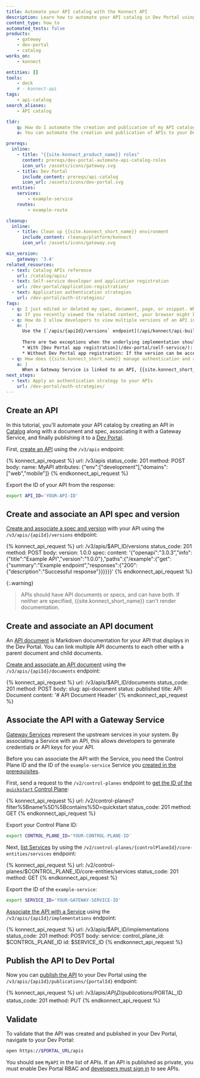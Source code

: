 ```yaml
---
title: Automate your API catalog with the Konnect API
description: Learn how to automate your API catalog in Dev Portal using Konnect APIs.
content_type: how_to
automated_tests: false
products:
    - gateway
    - dev-portal
    - catalog
works_on:
    - konnect

entities: []
tools:
    - deck
    # - konnect-api
tags:
    - api-catalog
search_aliases:
    - API catalog

tldr:
    q: How do I automate the creation and publication of my API catalog in Catalog and Dev Portal?
    a: You can automate the creation and publication of APIs to your Dev Portal API catalog using the {{site.konnect_short_name}} API. Create an API (`/v3/apis`), optionally associate a document (`/v3/apis/{apiId}/documents`) or spec (`/v3/apis/{apiId}/versions`) with the API, then associate the API with a Gateway Service (`/v3/apis/{apiId}/implementations`). Finally, publish it by sending a `PUT` request to the `/v3/apis/{apiId}/publications/{portalId}` endpoint.

prereqs:
  inline:
    - title: "{{site.konnect_product_name}} roles"
      content: prereqs/dev-portal-automate-api-catalog-roles
      icon_url: /assets/icons/gateway.svg
    - title: Dev Portal
      include_content: prereqs/api-catalog
      icon_url: /assets/icons/dev-portal.svg
  entities:
    services:
        - example-service
    routes:
        - example-route

cleanup:
  inline:
    - title: Clean up {{site.konnect_short_name}} environment
      include_content: cleanup/platform/konnect
      icon_url: /assets/icons/gateway.svg

min_version:
    gateway: '3.4'
related_resources:
  - text: Catalog APIs reference
    url: /catalog/apis/
  - text: Self-service developer and application registration
    url: /dev-portal/application-registration/
  - text: Application authentication strategies
    url: /dev-portal/auth-strategies/
faqs:
  - q: I just edited or deleted my spec, document, page, or snippet. Why don't I immediately see these changes live in the Dev Portal?
    a: If you recently viewed the related content, your browser might be serving a cached version of the page. To fix this, you can clear your browser cache and refresh the page.
  - q: How do I allow developers to view multiple versions of an API in the Dev Portal?
    a: |
      Use the [`/apis/{apiId}/versions` endpoint](/api/konnect/api-builder/v3/#/operations/create-api-version) to publish multiple versions of an API. Developers can then select which API version to view in the Dev Portal spec renderer. Each version reflects how the endpoints were documented at a specific time. It doesn’t reflect the actual implementation, which will usually align with the latest version. Changing the version in the dropdown only changes the specs you see. It **does not** change the requests made with application credentials or app registration.
      
      There are two exceptions when the underlying implementation should match the selected version:
      * With [Dev Portal app registration](/dev-portal/self-service/): If non-current versions have Route configurations that allow requests to specify the version in some way, each version must document how to modify the request to access the given version (for example, using a header). 
      * Without Dev Portal app registration: If the version can be accessed separately from other versions of the same API, each version must document how to modify the request to access the given version.
  - q: How does {{site.konnect_short_name}} manage authentication and authorization on Gateway Services that are linked to my APIs?
    a: |
      When a Gateway Service is linked to an API, {{site.konnect_short_name}} automatically adds the [{{site.konnect_short_name}} Application Auth (KAA) plugin](/catalog/apis/#allow-developers-to-consume-your-api) to your Service. The KAA plugin applies authentication and authorization to the Service. This is a {{site.konnect_short_name}}-managed plugin that you can't directly modify, you can only modify it by configuring JSON in the advanced configuration for your [application auth strategy](/dev-portal/auth-strategies/). 
next_steps:
  - text: Apply an authentication strategy to your APIs
    url: /dev-portal/auth-strategies/
---
```


## Create an API

In this tutorial, you'll automate your API catalog by creating an API in [Catalog](/service-catalog/) along with a document and spec, associating it with a Gateway Service, and finally publishing it to a [Dev Portal](/dev-portal/). 

First, [create an API](/api/konnect/api-builder/v3/#/operations/create-api) using the `/v3/apis` endpoint:

<!--vale off-->
{% konnect_api_request %}
url: /v3/apis
status_code: 201
method: POST
body:
    name: MyAPI
    attributes: {"env":["development"],"domains":["web","mobile"]}
{% endkonnect_api_request %}
<!--vale on-->

Export the ID of your API from the response:

```sh
export API_ID='YOUR-API-ID'
```

## Create and associate an API spec and version

[Create and associate a spec and version](/api/konnect/api-builder/v3/#/operations/create-api-version) with your API using the `/v3/apis/{apiId}/versions` endpoint:

<!--vale off-->
{% konnect_api_request %}
url: /v3/apis/$API_ID/versions
status_code: 201
method: POST
body:
    version: 1.0.0
    spec:
        content: '{"openapi":"3.0.3","info":{"title":"Example API","version":"1.0.0"},"paths":{"/example":{"get":{"summary":"Example endpoint","responses":{"200":{"description":"Successful response"}}}}}}'
{% endkonnect_api_request %}
<!--vale on-->

{:.warning}
> APIs should have API documents or specs, and can have both. If neither are specified, {{site.konnect_short_name}} can't render documentation.

## Create and associate an API document 

An [API document](/catalog/apis/#documentation) is Markdown documentation for your API that displays in the Dev Portal. You can link multiple API documents to each other with a parent document and child documents.

[Create and associate an API document](/api/konnect/api-builder/v3/#/operations/create-api-document) using the `/v3/apis/{apiId}/documents` endpoint:

<!--vale off-->
{% konnect_api_request %}
url: /v3/apis/$API_ID/documents
status_code: 201
method: POST
body:
    slug: api-document
    status: published
    title: API Document
    content: '# API Document Header'
{% endkonnect_api_request %}
<!--vale on-->

## Associate the API with a Gateway Service

[Gateway Services](/gateway/entities/service/) represent the upstream services in your system. By associating a Service with an API, this allows developers to generate credentials or API keys for your API. 

Before you can associate the API with the Service, you need the Control Plane ID and the ID of the `example-service` Service you [created in the prerequisites](/how-to/automate-api-catalog/#required-entities). 

First, send a request to the `/v2/control-planes` endpoint to [get the ID of the `quickstart` Control Plane](/api/konnect/control-planes/v2/#/operations/list-control-planes):

<!--vale off-->
{% konnect_api_request %}
url: /v2/control-planes?filter%5Bname%5D%5Bcontains%5D=quickstart
status_code: 201
method: GET
{% endkonnect_api_request %}
<!--vale on-->

Export your Control Plane ID:

```sh
export CONTROL_PLANE_ID='YOUR-CONTROL-PLANE-ID'
```

Next, [list Services](/api/konnect/control-planes-config/v2/#/operations/list-service) by using the `/v2/control-planes/{controlPlaneId}/core-entities/services` endpoint:

<!--vale off-->
{% konnect_api_request %}
url: /v2/control-planes/$CONTROL_PLANE_ID/core-entities/services
status_code: 201
method: GET
{% endkonnect_api_request %}
<!--vale on-->

Export the ID of the `example-service`:

```sh
export SERVICE_ID='YOUR-GATEWAY-SERVICE-ID'
```

[Associate the API with a Service](/api/konnect/api-builder/v3/#/operations/create-api-implementation) using the `/v3/apis/{apiId}/implementations` endpoint:

<!--vale off-->
{% konnect_api_request %}
url: /v3/apis/$API_ID/implementations
status_code: 201
method: POST
body:
    service:
        control_plane_id: $CONTROL_PLANE_ID
        id: $SERVICE_ID
{% endkonnect_api_request %}
<!--vale on-->

## Publish the API to Dev Portal

Now you can [publish the API](/api/konnect/api-builder/v3/#/operations/publish-api-to-portal) to your Dev Portal using the `/v3/apis/{apiId}/publications/{portalId}` endpoint:

<!--vale off-->
{% konnect_api_request %}
url: /v3/apis/$API_ID/publications/$PORTAL_ID
status_code: 201
method: PUT
{% endkonnect_api_request %}
<!--vale on-->

## Validate

To validate that the API was created and published in your Dev Portal, navigate to your Dev Portal:

```sh
open https://$PORTAL_URL/apis
```

You should see `MyAPI` in the list of APIs. If an API is published as private, you must enable Dev Portal RBAC and [developers must sign in](/dev-portal/developer-signup/) to see APIs.

